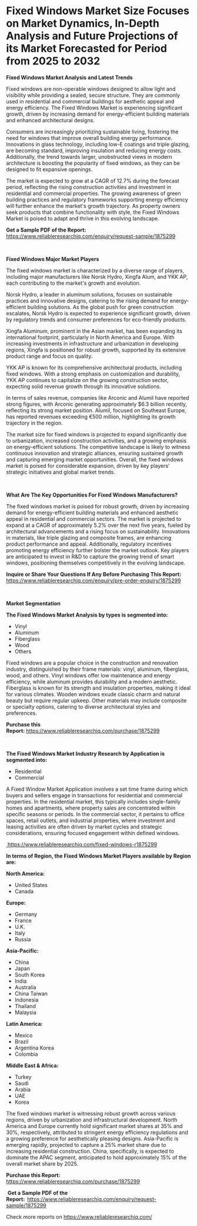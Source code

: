 <p><h1>Fixed Windows Market Size Focuses on Market Dynamics, In-Depth Analysis and Future Projections of its Market Forecasted for Period from 2025 to 2032</h1></p><p><strong>Fixed Windows Market Analysis and Latest Trends</strong></p>
<p><p>Fixed windows are non-operable windows designed to allow light and visibility while providing a sealed, secure structure. They are commonly used in residential and commercial buildings for aesthetic appeal and energy efficiency. The Fixed Windows Market is experiencing significant growth, driven by increasing demand for energy-efficient building materials and enhanced architectural designs. </p><p>Consumers are increasingly prioritizing sustainable living, fostering the need for windows that improve overall building energy performance. Innovations in glass technology, including low-E coatings and triple glazing, are becoming standard, improving insulation and reducing energy costs. Additionally, the trend towards larger, unobstructed views in modern architecture is boosting the popularity of fixed windows, as they can be designed to fit expansive openings.</p><p>The market is expected to grow at a CAGR of 12.7% during the forecast period, reflecting the rising construction activities and investment in residential and commercial properties. The growing awareness of green building practices and regulatory frameworks supporting energy efficiency will further enhance the market's growth trajectory. As property owners seek products that combine functionality with style, the Fixed Windows Market is poised to adapt and thrive in this evolving landscape.</p></p>
<p><strong>Get a Sample PDF of the Report:&nbsp;</strong> <a href="https://www.reliableresearchiq.com/enquiry/request-sample/1875299?utm_campaign=2265&utm_medium=2&utm_source=Github&utm_content=ia&utm_term=05042025&utm_id=fixed-windows">https://www.reliableresearchiq.com/enquiry/request-sample/1875299</a></p>
<p>&nbsp;</p>
<p><strong>Fixed Windows Major Market Players</strong></p>
<p><p>The fixed windows market is characterized by a diverse range of players, including major manufacturers like Norsk Hydro, Xingfa Alum, and YKK AP, each contributing to the market's growth and evolution. </p><p>Norsk Hydro, a leader in aluminum solutions, focuses on sustainable practices and innovative designs, catering to the rising demand for energy-efficient building solutions. As the global push for green construction escalates, Norsk Hydro is expected to experience significant growth, driven by regulatory trends and consumer preferences for eco-friendly products.</p><p>Xingfa Aluminum, prominent in the Asian market, has been expanding its international footprint, particularly in North America and Europe. With increasing investments in infrastructure and urbanization in developing regions, Xingfa is positioned for robust growth, supported by its extensive product range and focus on quality.</p><p>YKK AP is known for its comprehensive architectural products, including fixed windows. With a strong emphasis on customization and durability, YKK AP continues to capitalize on the growing construction sector, expecting solid revenue growth through its innovative solutions.</p><p>In terms of sales revenue, companies like Arconic and Alumil have reported strong figures, with Arconic generating approximately $6.3 billion recently, reflecting its strong market position. Alumil, focused on Southeast Europe, has reported revenues exceeding €500 million, highlighting its growth trajectory in the region.</p><p>The market size for fixed windows is projected to expand significantly due to urbanization, increased construction activities, and a growing emphasis on energy-efficient solutions. The competitive landscape is likely to witness continuous innovation and strategic alliances, ensuring sustained growth and capturing emerging market opportunities. Overall, the fixed windows market is poised for considerable expansion, driven by key players' strategic initiatives and global market trends.</p></p>
<p>&nbsp;</p>
<p><strong>What Are The Key Opportunities For Fixed Windows Manufacturers?</strong></p>
<p><p>The fixed windows market is poised for robust growth, driven by increasing demand for energy-efficient building materials and enhanced aesthetic appeal in residential and commercial sectors. The market is projected to expand at a CAGR of approximately 5.2% over the next five years, fueled by architectural advancements and a rising focus on sustainability. Innovations in materials, like triple glazing and composite frames, are enhancing product performance and appeal. Additionally, regulatory incentives promoting energy efficiency further bolster the market outlook. Key players are anticipated to invest in R&D to capture the growing trend of smart windows, positioning themselves competitively in the evolving landscape.</p></p>
<p><strong>Inquire or Share Your Questions If Any Before Purchasing This Report:</strong> <a href="https://www.reliableresearchiq.com/enquiry/pre-order-enquiry/1875299?utm_campaign=2265&utm_medium=2&utm_source=Github&utm_content=ia&utm_term=05042025&utm_id=fixed-windows">https://www.reliableresearchiq.com/enquiry/pre-order-enquiry/1875299</a></p>
<p>&nbsp;</p>
<p><strong>Market Segmentation</strong></p>
<p><strong>The Fixed Windows Market Analysis by types is segmented into:</strong></p>
<p><ul><li>Vinyl</li><li>Aluminum</li><li>Fiberglass</li><li>Wood</li><li>Others</li></ul></p>
<p><p>Fixed windows are a popular choice in the construction and renovation industry, distinguished by their frame materials: vinyl, aluminum, fiberglass, wood, and others. Vinyl windows offer low maintenance and energy efficiency, while aluminum provides durability and a modern aesthetic. Fiberglass is known for its strength and insulation properties, making it ideal for various climates. Wooden windows exude classic charm and natural beauty but require regular upkeep. Other materials may include composite or specialty options, catering to diverse architectural styles and preferences.</p></p>
<p><strong>Purchase this Report:&nbsp;</strong><a href="https://www.reliableresearchiq.com/purchase/1875299?utm_campaign=2265&utm_medium=2&utm_source=Github&utm_content=ia&utm_term=05042025&utm_id=fixed-windows">https://www.reliableresearchiq.com/purchase/1875299</a></p>
<p>&nbsp;</p>
<p><strong>The Fixed Windows Market Industry Research by Application is segmented into:</strong></p>
<p><ul><li>Residential</li><li>Commercial</li></ul></p>
<p><p>A Fixed Window Market Application involves a set time frame during which buyers and sellers engage in transactions for residential and commercial properties. In the residential market, this typically includes single-family homes and apartments, where property sales are concentrated within specific seasons or periods. In the commercial sector, it pertains to office spaces, retail outlets, and industrial properties, where investment and leasing activities are often driven by market cycles and strategic considerations, ensuring focused engagement within defined windows.</p></p>
<p><a href="https://www.reliableresearchiq.com/fixed-windows-r1875299?utm_campaign=2265&utm_medium=2&utm_source=Github&utm_content=ia&utm_term=05042025&utm_id=fixed-windows">&nbsp;https://www.reliableresearchiq.com/fixed-windows-r1875299</a></p>
<p><strong>In terms of Region, the Fixed Windows Market Players available by Region are:</strong></p>
<p>
    <p> <strong> North America: </strong>
        <ul>
            <li>United States</li>
            <li>Canada</li>
        </ul>
        </p> 
    <p> <strong> Europe: </strong>
        <ul>
            <li>Germany</li>
            <li>France</li>
            <li>U.K.</li>
            <li>Italy</li>
            <li>Russia</li>
        </ul>
        </p> 
    <p> <strong> Asia-Pacific: </strong>
        <ul>
            <li>China</li>
            <li>Japan</li>
            <li>South Korea</li>
            <li>India</li>
            <li>Australia</li>
            <li>China Taiwan</li>
            <li>Indonesia</li>
            <li>Thailand</li>
            <li>Malaysia</li>
        </ul>
        </p> 
    <p> <strong> Latin America: </strong>
        <ul>
            <li>Mexico</li>
            <li>Brazil</li>
            <li>Argentina Korea</li>
            <li>Colombia</li>
        </ul>
        </p> 
    <p> <strong> Middle East & Africa: </strong>
        <ul>
            <li>Turkey</li>
            <li>Saudi</li>
            <li>Arabia</li>
            <li>UAE</li>
            <li>Korea</li>
        </ul>
    </p>
    </p>
<p><p>The fixed windows market is witnessing robust growth across various regions, driven by urbanization and infrastructural development. North America and Europe currently hold significant market shares at 35% and 30%, respectively, attributed to stringent energy efficiency regulations and a growing preference for aesthetically pleasing designs. Asia-Pacific is emerging rapidly, projected to capture a 25% market share due to increasing residential construction. China, specifically, is expected to dominate the APAC segment, anticipated to hold approximately 15% of the overall market share by 2025.</p></p>
<p><strong>Purchase this Report: </strong><a href="https://www.reliableresearchiq.com/purchase/1875299?utm_campaign=2265&utm_medium=2&utm_source=Github&utm_content=ia&utm_term=05042025&utm_id=fixed-windows">https://www.reliableresearchiq.com/purchase/1875299</a></p>
<p>&nbsp;<strong>Get a Sample PDF of the Report:&nbsp;&nbsp;</strong><a href="https://www.reliableresearchiq.com/enquiry/request-sample/1875299?utm_campaign=2265&utm_medium=2&utm_source=Github&utm_content=ia&utm_term=05042025&utm_id=fixed-windows">https://www.reliableresearchiq.com/enquiry/request-sample/1875299</a></p>
<p><strong></strong></p>
<p>Check more reports on <a href="https://www.reliableresearchiq.com/?utm_campaign=2265&utm_medium=2&utm_source=Github&utm_content=ia&utm_term=05042025&utm_id=fixed-windows">https://www.reliableresearchiq.com/</a></p>